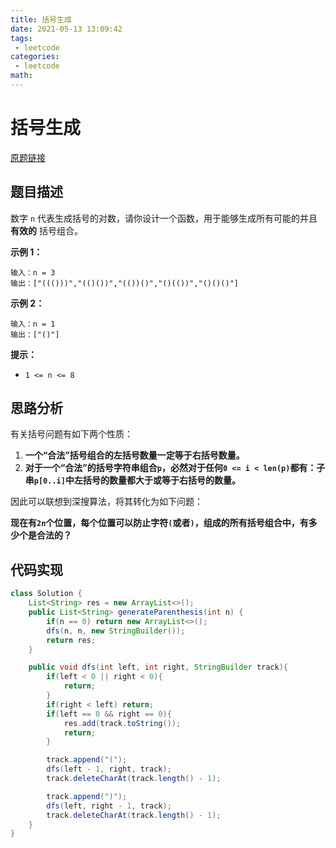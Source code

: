 ```yaml
---
title: 括号生成
date: 2021-05-13 13:09:42
tags:
 - leetcode
categories:
 - leetcode
math:
---
```


# 括号生成

[原题链接](https://leetcode-cn.com/problems/generate-parentheses/)

## 题目描述

数字 `n` 代表生成括号的对数，请你设计一个函数，用于能够生成所有可能的并且 **有效的** 括号组合。

<!-- more -->

**示例 1：**

```
输入：n = 3
输出：["((()))","(()())","(())()","()(())","()()()"]
```

**示例 2：**

```
输入：n = 1
输出：["()"]
```

**提示：**

- `1 <= n <= 8`

## 思路分析

有关括号问题有如下两个性质：

1. **一个“合法”括号组合的左括号数量一定等于右括号数量。**
2. **对于一个“合法”的括号字符串组合`p`，必然对于任何`0 <= i < len(p)`都有：子串`p[0..i]`中左括号的数量都大于或等于右括号的数量。**

因此可以联想到深搜算法，将其转化为如下问题：

**现在有`2n`个位置，每个位置可以防止字符`(`或者`)`，组成的所有括号组合中，有多少个是合法的？**

## 代码实现

```java
class Solution {
    List<String> res = new ArrayList<>();
    public List<String> generateParenthesis(int n) {
        if(n == 0) return new ArrayList<>();
        dfs(n, n, new StringBuilder());
        return res;
    }

    public void dfs(int left, int right, StringBuilder track){
        if(left < 0 || right < 0){
            return;
        }
        if(right < left) return;
        if(left == 0 && right == 0){
            res.add(track.toString());
            return;
        }

        track.append("(");
        dfs(left - 1, right, track);
        track.deleteCharAt(track.length() - 1);

        track.append(")");
        dfs(left, right - 1, track);
        track.deleteCharAt(track.length() - 1);
    }
}
```

